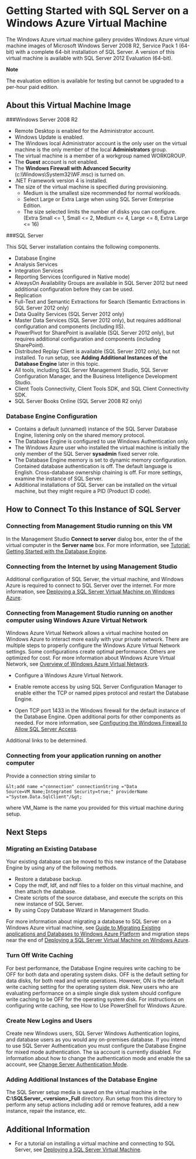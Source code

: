 # Getting Started with SQL Server on a Windows Azure Virtual Machine

The Windows Azure virtual machine gallery provides Windows Azure virtual machine images of Microsoft Windows Server 2008 R2, Service Pack 1 (64-bit) with  a complete 64-bit installation of SQL Server. A version of this virtual machine is available with SQL Server 2012 Evaluation (64-bit).

<div class="dev-callout"> 
<strong>Note</strong> 
<p>The evaluation edition is available for testing but cannot be upgraded to a per-hour  paid edition.</p> 
</div>

## About this Virtual Machine Image

###Windows Server 2008 R2

- Remote Desktop is enabled for the Administrator account.
- Windows Update is enabled.
- The Windows local Administrator account is the only user on the virtual machine is the only member of the local **Administrators** group.
- The virtual machine is a member of a workgroup named WORKGROUP.
- The **Guest** account is not enabled.
- The **Windows Firewall with Advanced Security** (c:\Windows\System32\WF.msc) is turned on.
- .NET Framework version 4 is installed.
- The size of the virtual machine is specified during provisioning.
    - Medium is the smallest size recommended for normal workloads. 
    - Select Large or Extra Large when using SQL Server Enterprise Edition. 
    - The size selected limits the number of disks you can configure. (Extra Small &lt;= 1, Small &lt;= 2, Medium &lt;= 4, Large &lt;= 8, Extra Large &lt;= 16) 


###SQL Server

This SQL Server installation contains the following components.

* Database Engine
* Analysis Services
* Integration Services
* Reporting Services (configured in Native mode)
* AlwaysOn Availability Groups are available in SQL Server 2012 but need additional configuration before they can be used.
* Replication
* Full-Text and Semantic Extractions for Search (Semantic Extractions in SQL Server 2012 only)
* Data Quality Services (SQL Server 2012 only)
* Master Data Services (SQL Server 2012 only), but requires additional configuration and components (including IIS).
* PowerPivot for SharePoint is available (SQL Server 2012 only), but requires additional configuration and components (including SharePoint).
* Distributed Replay Client is available (SQL Server 2012 only), but not installed. To run setup, see **Adding Additional Instances of the Database Engine** later in this topic.
* All tools, including SQL Server Management Studio, SQL Server Configuration Manager, and the Business Intelligence Development Studio.
* Client Tools Connectivity, Client Tools SDK, and SQL Client Connectivity SDK.
* SQL Server Books Online (SQL Server 2008 R2 only)

### Database Engine Configuration

- Contains a default (unnamed) instance of the SQL Server Database Engine, listening only on the shared memory protocol.
- The Database Engine is configured to use Windows Authentication only. 
- The Windows Azure user who installed the virtual machine is initially the only member of the SQL Server **sysadmin** fixed server role.
- The Database Engine memory is set to dynamic memory configuration. Contained database authentication is off. The default language is English. Cross-database ownership chaining is off. For more settings, examine the instance of SQL Server.
- Additional installations of SQL Server can be installed on the virtual machine, but they might require a PID (Product ID code).

## How to Connect To this Instance of SQL Server

### Connecting from Management Studio running on this VM

In the Management Studio **Connect to server** dialog box, enter the of the virtual computer in the **Server name** box. For more information, see [Tutorial: Getting Started with the Database Engine](http://msdn.microsoft.com/en-us/library/ms345318.aspx).

### Connecting from the Internet by using Management Studio

Additional configuration of SQL Server, the virtual machine, and Windows Azure is required to connect to SQL Server over the internet. For more information, see [Deploying a SQL Server Virtual Machine on Windows Azure](http://go.microsoft.com/fwlink/?LinkId=251117).
 
### Connecting from Management Studio running on another computer using Windows Azure Virtual Network

Windows Azure Virtual Network allows a virtual machine hosted on Windows Azure to interact more easily with your private network. There are multiple steps to properly configure the Windows Azure Virtual Network settings. Some configurations create optimal performance. Others are optimized for cost. For more information about Windows Azure Virtual Network, see [Overview of Windows Azure Virtual Network](http://go.microsoft.com/fwlink/?LinkId=251117).

- Configure a Windows Azure Virtual Network.

- Enable remote access by using SQL Server Configuration Manager to enable either the TCP or named pipes protocol and restart the Database Engine.

- Open TCP port 1433 in the Windows firewall for the default instance of the Database Engine. Open additional ports for other components as needed. For more information, see [Configuring the Windows Firewall to Allow SQL Server Access](http://msdn.microsoft.com/en-us/library/cc646023.aspx). 

Additional links to be determined.
 
### Connecting from your application running on another computer

Provide a connection string similar to
	
	&lt;add name ="connection" connectionString ="Data Source=VM_Name;Integrated Security=true;" providerName ="System.Data.SqlClient"/&gt;

where VM_Name is the name you provided for this virtual machine during setup.

## Next Steps

### Migrating an Existing Database
Your existing database can be moved to this new instance of the Database Engine by using any of the following methods.

- Restore a database backup.
- Copy the mdf, ldf, and ndf files to a folder on this virtual machine, and then attach the database.
- Create scripts of the source database, and execute the scripts on this new instance of SQL Server.
- By using Copy Database Wizard in Management Studio.

For more information about migrating a database to SQL Server on a Windows Azure virtual machine, see [Guide to Migrating Existing applications and Databases to Windows Azure Platform](http://go.microsoft.com/fwlink/?LinkId=249158) and migration steps near the end of [Deploying a SQL Server Virtual Machine on Windows Azure](http://go.microsoft.com/fwlink/?LinkId=251117).

### Turn Off Write Caching

For best performance, the Database Engine requires write caching to be OFF for both data and operating system disks. OFF is the default setting for data disks, for both read and write operations. However, ON is the default write caching setting for the operating system disk. New users who are evaluating performance on a simple single disk system should configure write caching to be OFF for the operating system disk. For instructions on configuring write caching, see How to Use PowerShell for Windows Azure.

### Create New Logins and Users

Create new Windows users, SQL Server Windows Authentication logins, and database users as you would any on-premises database. If you intend to use SQL Server Authentication you must configure the Database Engine for mixed mode authentication. The sa account is currently disabled. For information about how to change the authentication mode and enable the sa account, see [Change Server Authentication Mode](http://msdn.microsoft.com/en-us/library/ms188670.aspx).

### Adding Additional Instances of the Database Engine

The SQL Server setup media is saved on the virtual machine in the **C:\SQLServer\_&lt;version&gt;\_Full** directory. Run setup from this directory to perform any setup actions including add or remove features, add a new instance, repair the instance, etc.

## Additional Information

* For a tutorial on installing a virtual machine and connecting to SQL Server, see [Deploying a SQL Server Virtual Machine](http://go.microsoft.com/fwlink/?LinkId=248281).